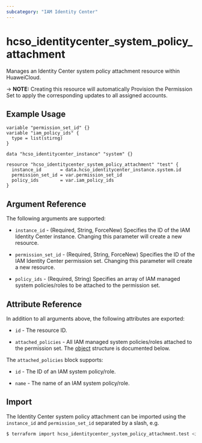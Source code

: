 ```yaml
---
subcategory: "IAM Identity Center"
---
```


# hcso_identitycenter_system_policy_attachment

Manages an Identity Center system policy attachment resource within HuaweiCloud.  

-> **NOTE:** Creating this resource will automatically Provision the Permission Set to apply the corresponding updates
  to all assigned accounts.

## Example Usage

```hcl
variable "permission_set_id" {}
variable "iam_policy_ids" {
  type = list(stirng)
}

data "hcso_identitycenter_instance" "system" {}

resource "hcso_identitycenter_system_policy_attachment" "test" {
  instance_id       = data.hcso_identitycenter_instance.system.id
  permission_set_id = var.permission_set_id
  policy_ids        = var.iam_policy_ids
}
```

## Argument Reference

The following arguments are supported:

* `instance_id` - (Required, String, ForceNew) Specifies the ID of the IAM Identity Center instance.
  Changing this parameter will create a new resource.

* `permission_set_id` - (Required, String, ForceNew) Specifies the ID of the IAM Identity Center permission set.
  Changing this parameter will create a new resource.

* `policy_ids` - (Required, String) Specifies an array of IAM managed system policies/roles to be attached to
  the permission set.

## Attribute Reference

In addition to all arguments above, the following attributes are exported:

* `id` - The resource ID.

* `attached_policies` - All IAM managed system policies/roles attached to the permission set.
  The [object](#AttachedManagedPolicies) structure is documented below.

<a name="AttachedManagedPolicies"></a>
The `attached_policies` block supports:

* `id` - The ID of an IAM system policy/role.

* `name` - The name of an IAM system policy/role.

## Import

The Identity Center system policy attachment can be imported using the `instance_id` and `permission_set_id` separated
by a slash, e.g.

```bash
$ terraform import hcso_identitycenter_system_policy_attachment.test <instance_id>/<permission_set_id>
```
